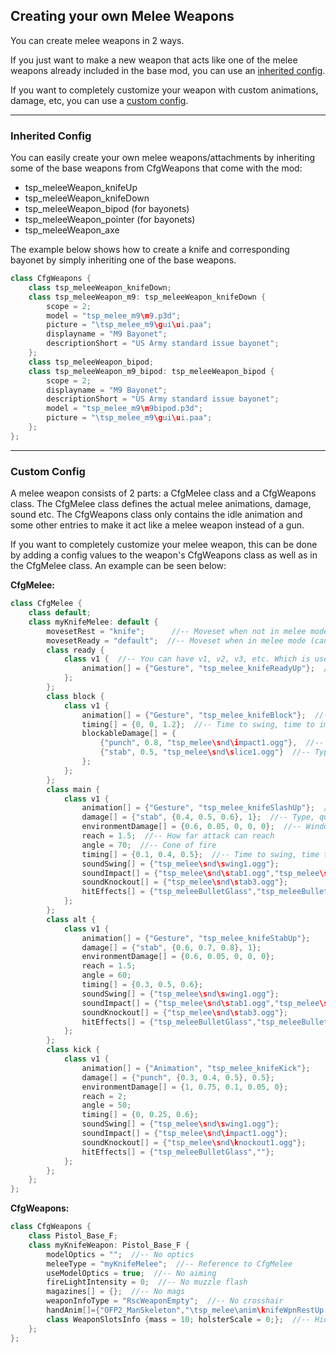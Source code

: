 ## Creating your own Melee Weapons
You can create melee weapons in 2 ways. 

If you just want to make a new weapon that acts like one of the melee weapons already included in the base mod, you can use an [inherited config](#inherited-config).

If you want to completely customize your weapon with custom animations, damage, etc, you can use a [custom config](#custom-config).

---
### Inherited Config
You can easily create your own melee weapons/attachments by inheriting some of the base weapons from CfgWeapons that come with the mod:
- tsp_meleeWeapon_knifeUp  
- tsp_meleeWeapon_knifeDown  
- tsp_meleeWeapon_bipod (for bayonets)  
- tsp_meleeWeapon_pointer (for bayonets)
- tsp_meleeWeapon_axe

The example below shows how to create a knife and corresponding bayonet by simply inheriting one of the base weapons.
```cpp 
class CfgWeapons {
	class tsp_meleeWeapon_knifeDown;
	class tsp_meleeWeapon_m9: tsp_meleeWeapon_knifeDown {
		scope = 2;
		model = "tsp_melee_m9\m9.p3d";
		picture = "\tsp_melee_m9\gui\ui.paa";
		displayname = "M9 Bayonet";
		descriptionShort = "US Army standard issue bayonet";
	};
	class tsp_meleeWeapon_bipod;
	class tsp_meleeWeapon_m9_bipod: tsp_meleeWeapon_bipod {
		scope = 2;
		displayname = "M9 Bayonet";
		descriptionShort = "US Army standard issue bayonet";
		model = "tsp_melee_m9\m9bipod.p3d";
		picture = "\tsp_melee_m9\gui\ui.paa";
	};
};
```
---
### Custom Config
A melee weapon consists of 2 parts: a CfgMelee class and a CfgWeapons class. The CfgMelee class defines the actual melee animations, damage, sound etc. The CfgWeapons class only contains the idle animation and some other entries to make it act like a melee weapon instead of a gun.

If you want to completely customize your melee weapon, this can be done by adding a config values to the weapon's CfgWeapons class as well as in the CfgMelee class. An example can be seen below:

**CfgMelee:**
```cpp
class CfgMelee {
	class default;
	class myKnifeMelee: default {
		movesetRest = "knife";      //-- Moveset when not in melee mode, just holding weapon (can be default/knife)
		movesetReady = "default";  //-- Moveset when in melee mode (can be default/knife)
		class ready {
			class v1 {  //-- You can have v1, v2, v3, etc. Which is used is selected randomly
				animation[] = {"Gesture", "tsp_melee_knifeReadyUp"};  //-- Animation/Gesture, classname
			};
		};
		class block {
			class v1 {
				animation[] = {"Gesture", "tsp_melee_knifeBlock"};  //-- Animation/Gesture, classname
				timing[] = {0, 0, 1.2};  //-- Time to swing, time to impact, total duration
				blockableDamage[] = {
					{"punch", 0.8, "tsp_melee\snd\impact1.ogg"},  //-- Type, effectiveness, sound
					{"stab", 0.5, "tsp_melee\snd\slice1.ogg"}  //-- Type, effectiveness, sound
				};
			};                     
		};
		class main {
			class v1 {
				animation[] = {"Gesture", "tsp_melee_knifeSlashUp"};  //-- Animation/Gesture, classname
				damage[] = {"stab", {0.4, 0.5, 0.6}, 1};  //-- Type, quantity, knockout chance
				environmentDamage[] = {0.6, 0.05, 0, 0, 0};  //-- Window, door, reinforced door, military door, wall
				reach = 1.5;  //-- How far attack can reach
				angle = 70;  //-- Cone of fire
				timing[] = {0.1, 0.4, 0.5};  //-- Time to swing, time to impact, total duration
				soundSwing[] = {"tsp_melee\snd\swing1.ogg"};
				soundImpact[] = {"tsp_melee\snd\stab1.ogg","tsp_melee\snd\stab2.ogg"};
				soundKnockout[] = {"tsp_melee\snd\stab3.ogg"};
				hitEffects[] = {"tsp_meleeBulletGlass","tsp_meleeBulletFlesh"};  //-- Glass, man
			};
		};
		class alt {
			class v1 {
				animation[] = {"Gesture", "tsp_melee_knifeStabUp"};
				damage[] = {"stab", {0.6, 0.7, 0.8}, 1};
				environmentDamage[] = {0.6, 0.05, 0, 0, 0};
				reach = 1.5;
				angle = 60;
				timing[] = {0.3, 0.5, 0.6};
				soundSwing[] = {"tsp_melee\snd\swing1.ogg"};
				soundImpact[] = {"tsp_melee\snd\stab1.ogg","tsp_melee\snd\stab2.ogg"};
				soundKnockout[] = {"tsp_melee\snd\stab3.ogg"};
				hitEffects[] = {"tsp_meleeBulletGlass","tsp_meleeBulletFlesh"};
			};
		};
		class kick {
			class v1 {
				animation[] = {"Animation", "tsp_melee_knifeKick"};
				damage[] = {"punch", {0.3, 0.4, 0.5}, 0.5};
				environmentDamage[] = {1, 0.75, 0.1, 0.05, 0};
				reach = 2;
				angle = 50;
				timing[] = {0, 0.25, 0.6};
				soundSwing[] = {"tsp_melee\snd\swing1.ogg"};
				soundImpact[] = {"tsp_melee\snd\impact1.ogg"};
				soundKnockout[] = {"tsp_melee\snd\knockout1.ogg"};
				hitEffects[] = {"tsp_meleeBulletGlass",""};
			};
		};
	};
};
```

**CfgWeapons:**
```cpp
class CfgWeapons {
	class Pistol_Base_F;
	class myKnifeWeapon: Pistol_Base_F {
		modelOptics = "";  //-- No optics
		meleeType = "myKnifeMelee";  //-- Reference to CfgMelee
		useModelOptics = true;  //-- No aiming
		fireLightIntensity = 0;  //-- No muzzle flash
		magazines[] = {};  //-- No mags
		weaponInfoType = "RscWeaponEmpty";  //-- No crosshair
		handAnim[]={"OFP2_ManSkeleton","\tsp_melee\anim\knifeWpnRestUp.rtm"};  //-- Handanim
		class WeaponSlotsInfo {mass = 10; holsterScale = 0;};  //-- Hide in holster
	};
};
```